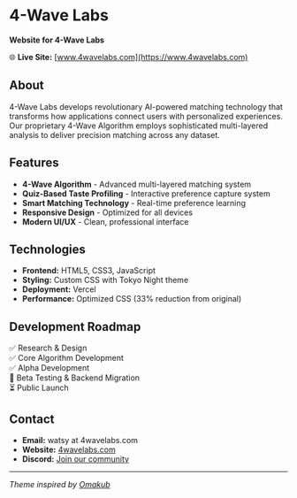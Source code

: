 # 4-Wave Labs

**Website for 4-Wave Labs**

🌐 **Live Site:** [www.4wavelabs.com](https://www.4wavelabs.com)

## About

4-Wave Labs develops revolutionary AI-powered matching technology that transforms how applications connect users with personalized experiences. Our proprietary 4-Wave Algorithm employs sophisticated multi-layered analysis to deliver precision matching across any dataset.

## Features

- **4-Wave Algorithm** - Advanced multi-layered matching system
- **Quiz-Based Taste Profiling** - Interactive preference capture system  
- **Smart Matching Technology** - Real-time preference learning
- **Responsive Design** - Optimized for all devices
- **Modern UI/UX** - Clean, professional interface

## Technologies

- **Frontend:** HTML5, CSS3, JavaScript
- **Styling:** Custom CSS with Tokyo Night theme
- **Deployment:** Vercel
- **Performance:** Optimized CSS (33% reduction from original)

## Development Roadmap

✅ Research & Design  
✅ Core Algorithm Development  
✅ Alpha Development  
🔄 Beta Testing & Backend Migration  
⏳ Public Launch  

## Contact

- **Email:** watsy at 4wavelabs.com
- **Website:** [4wavelabs.com](https://www.4wavelabs.com)
- **Discord:** [Join our community](https://discord.gg/BNJKjJMg)

---

*Theme inspired by [Omakub](https://omakub.org)*
